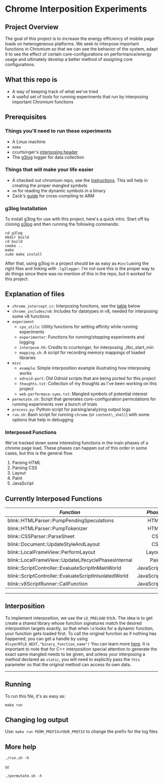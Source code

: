 # Chrome Interposition Experiments
## Project Overview
The goal of this project is to increase the energy efficiency of mobile page loads on heterogeneous platforms. We seek to interpose important functions in Chromium so that we can see the behavior of the system, adapt it to see the effect of certain core-configurations on performance/energy usage and ultimately develop a better method of assigning core configurations.

## What this repo is
- A way of keeping track of what we've tried
- A useful set of tools for running experiments that run by interposing important Chromium functions

## Prerequisites
### Things you'll need to run these experiments
- A Linux machine
- `make`
- ccurtsinger's [interposing header](https://github.com/ccurtsinger/interpose)
- The [g3log](https://github.com/KjellKod/g3log) logger for data collection

### Things that will make your life easier
- A checked out chromium repo, see the [instructions](https://chromium.googlesource.com/chromium/src/+/master/docs/linux/build_instructions.md). This will help in creating the proper mangled symbols
- `nm` for reading the dynamic symbols in a binary
- Zack's [guide](https://docs.google.com/document/d/1TVIYvACQTvLrhdRw6EelifGGxvcSxwn_mU4oUGVymFE/edit) for cross-compiling to ARM

### g3log Installation
To install g3log for use with this project, here's a quick intro.
Start off by cloning [g3log](https://github.com/KjellKod/g3log) and then running the following commands:
```
cd g3log
mkdir build
cd build
cmake ..
make
sudo make install
```

After that, using g3log in a project should be as easy as `#include`ing the right files and linking with `-lg3logger`. I'm not sure this is the proper way to do things since there was no mention of this in the repo, but it worked for this project.

## Explanation of files
- `chrome_intercept.cc`: Interposing functions, see the [table](https://github.com/WilliamASumner/Chromium-Experiments#interposed-functions) below
- `chrome_includes/v8`: Includes for datatypes in v8, needed for interposing some v8 functions
- `experiment`
    - `cpu_utils`: Utility functions for setting affinity while running experiments
    - `experimenter`: Functions for running/stopping experiments and logging
    - `interpose.hh`: Credits to ccurtsinger, for interposing \_libc\_start\_min
    - `mapping.sh`: A script for recording memory mappings of loaded libraries
- `misc`
    - `example`: Simple interposition example illustrating how interposing works
    - `odroid-port`: Old Odroid scripts that are being ported for this project
    - `thoughts.txt`: Collection of my thoughts as I've been working on this project
    - `web-performace-syms.txt`: Mangled symbols of potential interest
- `permutate.sh`: Script that generates core-configuration permutations for running experiments over a bunch of trials
- `process.py`: Python script for parsing/analyzing output logs
- `run.sh`: Bash script for running `chrome` (or `content\_shell`) with some options that help in debugging

### Interposed Functions
We've tracked down some interesting functions in the main phases of a chrome page load.
These phases can happen out of this order in some cases, but this is the general flow.
1. Parsing HTML
2. Parsing CSS
3. Layout
4. Paint
5. JavaScript

## Currently Interposed Functions

*Function* | *Phase*
|------|----:|
blink::HTMLParser::PumpPendingSpeculations | HTML
blink::HTMLParser::PumpTokenizer | HTML
blink::CSSParser::ParseSheet| CSS
blink::Document::UpdateStyleAndLayout| CSS
blink::LocalFrameView::PerformLayout | Layout
blink::LocalFrameView::UpdateLifecyclePhasesInternal | Paint
blink::ScriptController::EvaluateScriptInMainWorld | JavaScript
blink::ScriptController::EvaluateScriptInIsolatedWorld | JavaScript
blink::v8ScriptRunner::CallFunction | JavaScript
---

## Interposition
To implement interposition, we use the `LD_PRELOAD` trick. The idea is to get create a shared library whose function signatures match the desired interposition targets exactly, so that when `ld` looks for a dynamic function, your function gets loaded first. To call the original function as if nothing has happened, you can get a handle by using `dlsym(RTLD_NEXT,"binary_function_name")` You can learn more [here](www.goldsborough.me/c/low-level/kernel/2016/08/29/16-48-53-the_-ld_preload-_trick/). It is important to note that for C++ interposition special attention to generate the exact same mangled needs to be given, and unless your interposing a method declared as `static`, you will need to explicitly pass the `this` parameter so that the original method can access its own data.

---
## Running
To run this file, it's as easy as:
```
make run
```

## Changing log output
Use: `make run PERM_PREFIX=YOUR_PREFIX` to change the prefix for the log files

## More help
```
./run.sh -h
```
or
```
./permutate.sh -h
```

